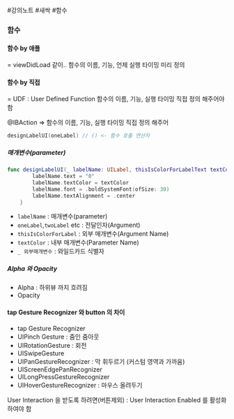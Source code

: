 #강의노트 #새싹 #함수

### 함수
#### 함수 by 애플

= viewDidLoad 같이..
함수의 이름, 기능,  언제 실행 타이밍 미리 정의
#### 함수 by 직접

= UDF : User Defined Function
함수의 이름, 기능, 실행 타이밍 직접 정의 해주어야 함 

@IBAction => 함수의 이름, 기능, 실행 타이밍 직접 정의 해주어

```swift
designLabelUI(oneLabel) // () <- 함수 호출 연산자
```

##### 매개변수(parameter)

```swift
func designLabelUI(_ labelName: UILabel, thisIsColorForLabelText textColor: UIColor) {
        labelName.text = "0"
        labelName.textColor = textColor
        labelName.font = .boldSystemFont(ofSize: 30)
        labelName.textAlignment = .center
    }
```

- `labelName` : 매개변수(parameter)
- `oneLabel`,`twoLabel` etc : 전달인자(Argument)
-  `thisIsColorForLabel` : 외부 매개변수(Argument Name)
-  `textColor` : 내부 매개변수(Parameter Name)
- `_ 외부매개변수` :  와일드카드 식별자

##### Alpha 와 Opacity
- Alpha : 하위뷰 까지 흐려짐
- Opacity
#### tap Gesture Recognizer 와 button 의 차이
- tap Gesture Recognizer
- UIPinch Gesture : 줌인 줌아웃
- UIRotationGesture : 회전
- UISwipeGesture
- UIPanGestureRecognizer : 막 휘두르기 (커스텀 영역과 가까움)
- UIScreenEdgePanRecognizer
- UILongPressGestureRecognizer 
- UIHoverGestureRecognizer : 마우스 올려두기

User Interaction 을 받도록 하려면(버튼제외) : User Interaction Enabled 를 활성화 하여야 함